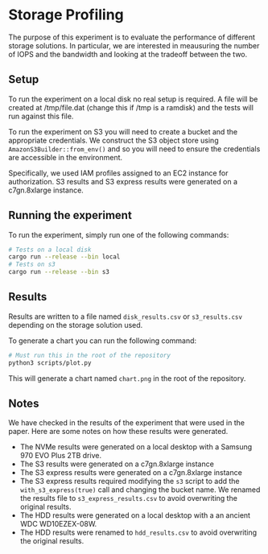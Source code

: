 # Storage Profiling

The purpose of this experiment is to evaluate the performance of different storage solutions.
In particular, we are interested in meausuring the number of IOPS and the bandwidth and
looking at the tradeoff between the two.

## Setup

To run the experiment on a local disk no real setup is required. A file will be created at
/tmp/file.dat (change this if /tmp is a ramdisk) and the tests will run against this file.

To run the experiment on S3 you will need to create a bucket and the appropriate credentials.
We construct the S3 object store using `AmazonS3Builder::from_env()` and so you will need to
ensure the credentials are accessible in the environment.

Specifically, we used IAM profiles assigned to an EC2 instance for authorization. S3 results
and S3 express results were generated on a c7gn.8xlarge instance.

## Running the experiment

To run the experiment, simply run one of the following commands:

```bash
# Tests on a local disk
cargo run --release --bin local
# Tests on s3
cargo run --release --bin s3
```

## Results

Results are written to a file named `disk_results.csv` or `s3_results.csv` depending on the
storage solution used.

To generate a chart you can run the following command:

```bash
# Must run this in the root of the repository
python3 scripts/plot.py
```

This will generate a chart named `chart.png` in the root of the repository.

## Notes

We have checked in the results of the experiment that were used in the paper. Here are some notes
on how these results were generated.

- The NVMe results were generated on a local desktop with a Samsung 970 EVO Plus 2TB drive.
- The S3 results were generated on a c7gn.8xlarge instance
- The S3 express results were generated on a c7gn.8xlarge instance
- The S3 express results required modifying the `s3` script to add the `with_s3_express(true)` call
  and changing the bucket name. We renamed the results file to `s3_express_results.csv` to avoid
  overwriting the original results.
- The HDD results were generated on a local desktop with a an ancient WDC WD10EZEX-08W.
- The HDD results were renamed to `hdd_results.csv` to avoid overwriting the original results.
